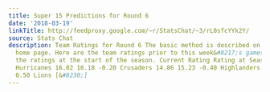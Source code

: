 ```yaml
---
title: Super 15 Predictions for Round 6
date: '2018-03-19'
linkTitle: http://feedproxy.google.com/~r/StatsChat/~3/rL0sfcYYk2Y/
source: Stats Chat
description: Team Ratings for Round 6 The basic method is described on my Department
  home page. Here are the team ratings prior to this week&#8217;s games, along with
  the ratings at the start of the season. Current Rating Rating at Season Start Difference
  Hurricanes 16.02 16.18 -0.20 Crusaders 14.86 15.23 -0.40 Highlanders 10.76 10.29
  0.50 Lions [&#8230;]
---
```

